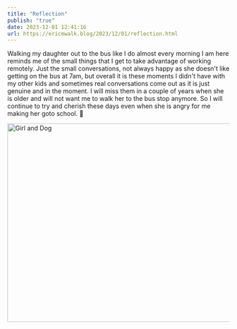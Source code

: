 ```yaml
---
title: "Reflection"
publish: "true"
date: 2023-12-01 12:41:16
url: https://ericmwalk.blog/2023/12/01/reflection.html
---
```


Walking my daughter out to the bus like I do almost every morning I am here reminds me of the small things that I get to take advantage of working remotely. Just the small conversations, not always happy as she doesn't like getting on the bus at 7am, but overall it is these moments I didn't have with my other kids and sometimes real conversations come out as it is just genuine and in the moment. I will miss them in a couple of years when she is older and will not want me to walk her to the bus stop anymore. So I will continue to try and cherish these days even when she is angry for me making her goto school. 🥰



<img src="uploads/2023/img-6665.jpeg" width="600" height="450" alt="Girl and Dog">